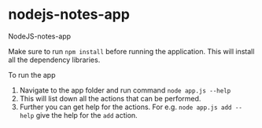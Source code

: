 # nodejs-notes-app
NodeJS-notes-app

Make sure to run ```npm install``` before running the application. This will install all the dependency libraries.

To run the app
1. Navigate to the app folder and run command ```node app.js --help```
2. This will list down all the actions that can be performed.
3. Further you can get help for the actions. For e.g. ```node app.js add --help``` give the help for the ```add``` action.

